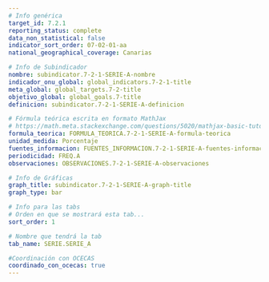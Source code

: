 ```yaml
---
# Info genérica
target_id: 7.2.1
reporting_status: complete
data_non_statistical: false
indicator_sort_order: 07-02-01-aa
national_geographical_coverage: Canarias

# Info de Subindicador
nombre: subindicator.7-2-1-SERIE-A-nombre
indicador_onu_global: global_indicators.7-2-1-title
meta_global: global_targets.7-2-title
objetivo_global: global_goals.7-title
definicion: subindicator.7-2-1-SERIE-A-definicion

# Fórmula teórica escrita en formato MathJax
# https://math.meta.stackexchange.com/questions/5020/mathjax-basic-tutorial-and-quick-reference
formula_teorica: FORMULA_TEORICA.7-2-1-SERIE-A-formula-teorica
unidad_medida: Porcentaje
fuentes_informacion: FUENTES_INFORMACION.7-2-1-SERIE-A-fuentes-informacion
periodicidad: FREQ.A
observaciones: OBSERVACIONES.7-2-1-SERIE-A-observaciones

# Info de Gráficas
graph_title: subindicator.7-2-1-SERIE-A-graph-title
graph_type: bar

# Info para las tabs
# Orden en que se mostrará esta tab...
sort_order: 1

# Nombre que tendrá la tab
tab_name: SERIE.SERIE_A

#Coordinación con OCECAS
coordinado_con_ocecas: true
---
```


